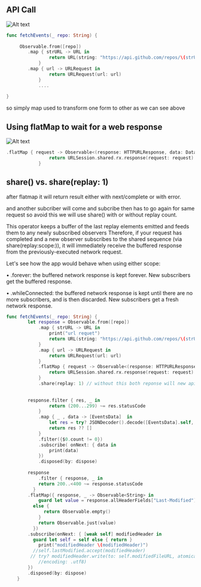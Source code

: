 ## API Call

![Alt text](/images/apicall1.png)

```swift
func fetchEvents(_ repo: String) {
        
     Observable.from([repo])
        .map { strURL -> URL in
                return URL(string: "https://api.github.com/repos/\(strURL)/events")!
            }
        .map { url -> URLRequest in
                return URLRequest(url: url)
            }
            ....
        
}
```

so simply map used to transform one form to other as we can see above 


## Using flatMap to wait for a web response

![Alt text](/images/apiCall2.png)

```swift
.flatMap { request -> Observable<(response: HTTPURLResponse, data: Data)>  in
                return URLSession.shared.rx.response(request: request)
            }
```

##  share() vs. share(replay: 1)

after flatmap it will return result either with next/complete or with error.

and another subcriber will come and subcribe then has to go again for same request so avoid this we will use share() with or without replay count.

This operator keeps a buffer of the last replay elements emitted and feeds them to any newly subscribed observers
Therefore, if your request has completed and a new observer subscribes to the shared sequence (via share(replay:scope:)), it will immediately receive the buffered response from the previously-executed network request.

Let's see how the app would behave when using either scope: 

• .forever: the buffered network response is kept forever. New subscribers get the buffered response.   

• .whileConnected: the buffered network response is kept until there are no more subscribers, and is then discarded. New subscribers get a fresh network response.


```swift
func fetchEvents(_ repo: String) {
        let response = Observable.from([repo])
            .map { strURL -> URL in
                print("url requet")
                return URL(string: "https://api.github.com/repos/\(strURL)/events")!
            }
            .map { url -> URLRequest in
                return URLRequest(url: url)
            }
            .flatMap { request -> Observable<(response: HTTPURLResponse, data: Data)>  in
                return URLSession.shared.rx.response(request: request)
            }
            .share(replay: 1) // without this both reponse will new api again again so better to use this ... can .share() only also in our case
        
        
        response.filter { res, _ in
                return (200...299) ~= res.statusCode
            }
            .map { _ , data -> [EventsData]  in
                let res = try? JSONDecoder().decode([EventsData].self, from: data)
                return res ?? []
            }
            .filter({$0.count != 0})
            .subscribe( onNext: { data in
                print(data)
            })
            .disposed(by: dispose)
        
        response
            .filter { response, _ in
            return 200..<400 ~= response.statusCode
          }
        .flatMap({ response, _ -> Observable<String> in
            guard let value = response.allHeaderFields["Last-Modified"] as? String
          else {
              return Observable.empty()
            }
            return Observable.just(value)
          })
        .subscribe(onNext: { [weak self] modifiedHeader in
          guard let self = self else { return }
            print("modifiedHeader \(modifiedHeader)")
          //self.lastModified.accept(modifiedHeader)
         // try? modifiedHeader.write(to: self.modifiedFileURL, atomically: true,
            //encoding: .utf8)
        })
        .disposed(by: dispose)
    }
```
